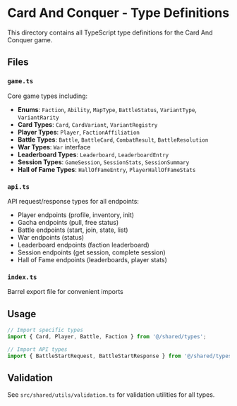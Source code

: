 # Card And Conquer - Type Definitions

This directory contains all TypeScript type definitions for the Card And Conquer game.

## Files

### `game.ts`

Core game types including:

- **Enums**: `Faction`, `Ability`, `MapType`, `BattleStatus`, `VariantType`, `VariantRarity`
- **Card Types**: `Card`, `CardVariant`, `VariantRegistry`
- **Player Types**: `Player`, `FactionAffiliation`
- **Battle Types**: `Battle`, `BattleCard`, `CombatResult`, `BattleResolution`
- **War Types**: `War` interface
- **Leaderboard Types**: `Leaderboard`, `LeaderboardEntry`
- **Session Types**: `GameSession`, `SessionStats`, `SessionSummary`
- **Hall of Fame Types**: `HallOfFameEntry`, `PlayerHallOfFameStats`

### `api.ts`

API request/response types for all endpoints:

- Player endpoints (profile, inventory, init)
- Gacha endpoints (pull, free status)
- Battle endpoints (start, join, state, list)
- War endpoints (status)
- Leaderboard endpoints (faction leaderboard)
- Session endpoints (get session, complete session)
- Hall of Fame endpoints (leaderboards, player stats)

### `index.ts`

Barrel export file for convenient imports

## Usage

```typescript
// Import specific types
import { Card, Player, Battle, Faction } from '@/shared/types';

// Import API types
import { BattleStartRequest, BattleStartResponse } from '@/shared/types';
```

## Validation

See `src/shared/utils/validation.ts` for validation utilities for all types.

